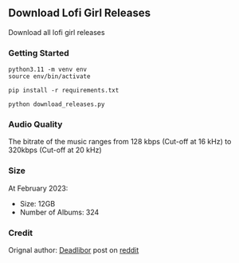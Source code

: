## Download Lofi Girl Releases

Download all lofi girl releases

### Getting Started

    python3.11 -m venv env
    source env/bin/activate
    
    pip install -r requirements.txt
    
    python download_releases.py

### Audio Quality

The bitrate of the music ranges from 128 kbps (Cut-off at 16 kHz) to 320kbps (Cut-off at 20 kHz)

### Size

At February 2023:

* Size: 12GB
* Number of Albums: 324

### Credit

Orignal author: [Deadlibor](https://www.reddit.com/user/Deadlibor/) post on [reddit](https://www.reddit.com/r/LofiGirl/comments/phtdxb/i_made_a_python_script_to_quickly_download_new/)
